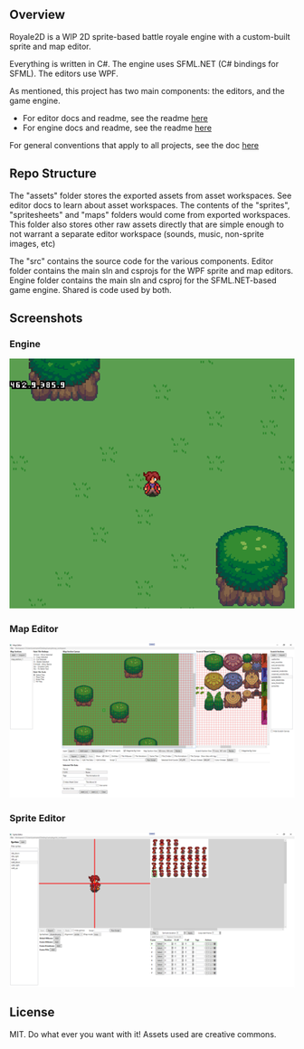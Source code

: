 ## Overview

Royale2D is a WIP 2D sprite-based battle royale engine with a custom-built sprite and map editor.

Everything is written in C#. The engine uses SFML.NET (C# bindings for SFML). The editors use WPF.

As mentioned, this project has two main components: the editors, and the game engine.
- For editor docs and readme, see the readme [here](src/Editor/readme.md)
- For engine docs and readme, see the readme [here](src/Engine/readme.md)

For general conventions that apply to all projects, see the doc [here](docs/general_conventions.md)

## Repo Structure

The "assets" folder stores the exported assets from asset workspaces. See editor docs to learn about asset workspaces. The contents of the "sprites", "spritesheets" and "maps" folders would come from exported workspaces. This folder also stores other raw assets directly that are simple enough to not warrant a separate editor workspace (sounds, music, non-sprite images, etc)

The "src" contains the source code for the various components. Editor folder contains the main sln and csprojs for the WPF sprite and map editors. Engine folder contains the main sln and csproj for the SFML.NET-based game engine. Shared is code used by both.

## Screenshots

### Engine

![Alt Text](docs/screenshots/engine.png "Optional Title")

### Map Editor

![Alt Text](docs/screenshots/map_editor.png "Optional Title")

### Sprite Editor

![Alt Text](docs/screenshots/sprite_editor.png "Optional Title")

## License

MIT. Do what ever you want with it!
Assets used are creative commons.